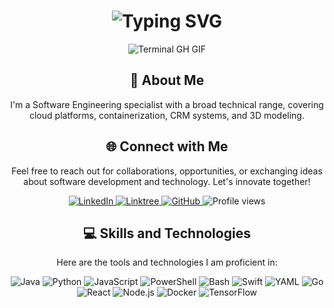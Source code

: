<div align="center">
    <h1>
        <img src="https://readme-typing-svg.herokuapp.com?font=Jetbrains+mono&size=40&duration=3000&color=33FF33&center=true&vCenter=true&width=435&lines=Hey..+I'm+Kimuchu;This+is..;..my+Github.." alt="Typing SVG" />
    </h1>
    <p>
        <img src="termina-gh.gif" alt="Terminal GH GIF" />
    </p>
</div>

<div align="center">
    <h2>🚀 About Me</h2>
    <p>
        I'm a Software Engineering specialist with a broad technical range, covering cloud platforms, containerization, CRM systems, and 3D modeling.
    </p>
</div>

<div align="center">
    <h2>🌐 Connect with Me</h2>
    <p>
        Feel free to reach out for collaborations, opportunities, or exchanging ideas about software development and technology. Let's innovate together!
    </p>
    <div>
        <a href="https://www.linkedin.com/in/kimuchu-njuguna-2a6031224/">
            <img src="https://img.shields.io/badge/KimuchuJr-0077B5?style=for-the-badge&logo=linkedin&logoColor=white" alt="LinkedIn" />
        </a>
        <a href="https://linktr.ee/kimuchujr">
            <img src="https://img.shields.io/badge/Linktree-39E09B?style=for-the-badge&logo=Linktree&logoColor=white" alt="Linktree" />
        </a>
        <a href="https://github.com/KimuchuJr/KimuchuJr" target="_blank">
            <img src="https://img.shields.io/badge/View%20on%20GitHub-%230077B5.svg?&style=for-the-badge&logo=github&logoColor=white" alt="GitHub" />
        </a>
        <img src="https://komarev.com/ghpvc/?username=KimuchuJr&style=for-the-badge" alt="Profile views" />
    </div>
</div>

<div align="center">
    <h2>💻 Skills and Technologies</h2>
    <p>
        Here are the tools and technologies I am proficient in:
    </p>
    <div>
        <img src="https://img.shields.io/badge/Java-007396?style=for-the-badge&logo=java&logoColor=white" alt="Java" />
        <img src="https://img.shields.io/badge/Python-3776AB?style=for-the-badge&logo=python&logoColor=white" alt="Python" />
        <img src="https://img.shields.io/badge/JavaScript-F7DF1E?style=for-the-badge&logo=javascript&logoColor=black" alt="JavaScript" />
        <img src="https://img.shields.io/badge/PowerShell-5391FE?style=for-the-badge&logo=powershell&logoColor=white" alt="PowerShell" />
        <img src="https://img.shields.io/badge/Bash-4EAA25?style=for-the-badge&logo=gnu-bash&logoColor=white" alt="Bash" />
        <img src="https://img.shields.io/badge/Swift-FA7343?style=for-the-badge&logo=swift&logoColor=white" alt="Swift" />
        <img src="https://img.shields.io/badge/YAML-0A0A0A?style=for-the-badge" alt="YAML" />
        <img src="https://img.shields.io/badge/Go-00ADD8?style=for-the-badge&logo=go&logoColor=white" alt="Go" />
        <img src="https://img.shields.io/badge/React-20232A?style=for-the-badge&logo=react&logoColor=61DAFB" alt="React" />
        <img src="https://img.shields.io/badge/Node.js-339933?style=for-the-badge&logo=nodedotjs&logoColor=white" alt="Node.js" />
        <img src="https://img.shields.io/badge/Docker-2496ED?style=for-the-badge&logo=docker&logoColor=white" alt="Docker" />
        <img src="https://img.shields.io/badge/TensorFlow-FF6F00?style=for-the-badge&logo=tensorflow&logoColor=white" alt="TensorFlow" />
    </div>
</div>

